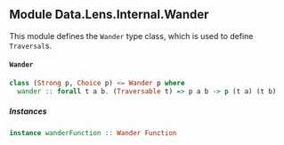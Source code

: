 ## Module Data.Lens.Internal.Wander

This module defines the `Wander` type class, which is used to define `Traversal`s.

#### `Wander`

``` purescript
class (Strong p, Choice p) <= Wander p where
  wander :: forall t a b. (Traversable t) => p a b -> p (t a) (t b)
```

##### Instances
``` purescript
instance wanderFunction :: Wander Function
```


